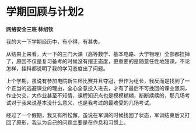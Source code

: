 # 学期回顾与计划2

**网络安全三班 林绍钦**

我的大一下学期经历中，有小得，有甚失。

从结果上来看，大一下的三门大课（高等数学、基本电路、大学物理）全部都挂掉了，原因不仅是复习备考的时候没有摆正态度，更重要的是随意任性地翘课。不论怎样，挂科都说明了我的学习态度出了问题。

上个学期，虽说有参加电院新生杯比赛并且夺冠，但作为组长，我反而是找到了一个正当的逃避课业的理由，全心全意投入进去，才有了最后不可挽回的课业黑洞，作业欠交，大作业甚至不知情，课程知识点也是模模糊糊，断断续续的，那几场考试对于我来说基本没什么意义，也是我考过的最难受的几场考试。

经过了一个假期，我又有所松懈，虽说在军训的时候找回了状态，军训结束后又打回了原形，我认为自己的问题主要是在作息和习惯上。